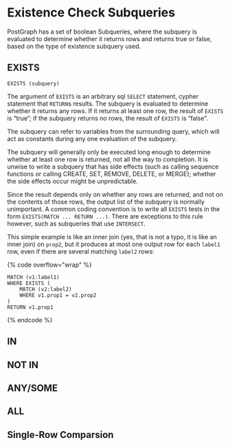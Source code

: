 # Existence Check Subqueries

PostGraph has a set of boolean Subqueries, where the subquery is evaluated to determine whether it returns rows and returns true or false, based on the type of existence subquery used.

## EXISTS

```
EXISTS (subquery)
```

The argument of `EXISTS` is an arbitrary sql `SELECT` statement, cypher statement that `RETURN`s results. The subquery is evaluated to determine whether it returns any rows. If it returns at least one row, the result of `EXISTS` is “true”; if the subquery returns no rows, the result of `EXISTS` is “false”.

The subquery can refer to variables from the surrounding query, which will act as constants during any one evaluation of the subquery.

The subquery will generally only be executed long enough to determine whether at least one row is returned, not all the way to completion. It is unwise to write a subquery that has side effects (such as calling sequence functions or calling CREATE, SET, REMOVE, DELETE, or MERGE); whether the side effects occur might be unpredictable.

Since the result depends only on whether any rows are returned, and not on the contents of those rows, the output list of the subquery is normally unimportant. A common coding convention is to write all `EXISTS` tests in the form `EXISTS(MATCH ... RETURN ...)`. There are exceptions to this rule however, such as subqueries that use `INTERSECT`.

This simple example is like an inner join (yes, that is not a typo, it is like an inner join) on `prop2`, but it produces at most one output row for each `label1` row, even if there are several matching `label2` rows:

{% code overflow="wrap" %}
```
MATCH (v1:label1)
WHERE EXISTS (
    MATCH (v2:label2) 
    WHERE v1.prop1 = v2.prop2
)
RETURN v1.prop1
```
{% endcode %}

## IN





## NOT IN





## ANY/SOME





## ALL



## Single-Row Comparsion



